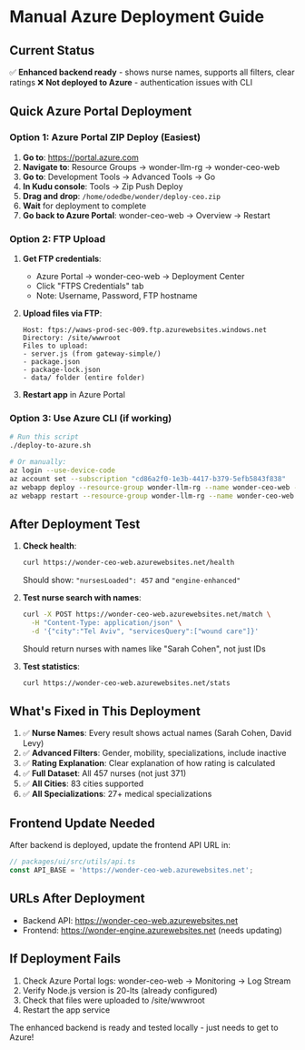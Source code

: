 # Manual Azure Deployment Guide

## Current Status
✅ **Enhanced backend ready** - shows nurse names, supports all filters, clear ratings
❌ **Not deployed to Azure** - authentication issues with CLI

## Quick Azure Portal Deployment

### Option 1: Azure Portal ZIP Deploy (Easiest)

1. **Go to**: https://portal.azure.com
2. **Navigate to**: Resource Groups → wonder-llm-rg → wonder-ceo-web
3. **Go to**: Development Tools → Advanced Tools → Go
4. **In Kudu console**: Tools → Zip Push Deploy
5. **Drag and drop**: `/home/odedbe/wonder/deploy-ceo.zip`
6. **Wait** for deployment to complete
7. **Go back to Azure Portal**: wonder-ceo-web → Overview → Restart

### Option 2: FTP Upload

1. **Get FTP credentials**:
   - Azure Portal → wonder-ceo-web → Deployment Center
   - Click "FTPS Credentials" tab
   - Note: Username, Password, FTP hostname

2. **Upload files via FTP**:
   ```
   Host: ftps://waws-prod-sec-009.ftp.azurewebsites.windows.net
   Directory: /site/wwwroot
   Files to upload:
   - server.js (from gateway-simple/)
   - package.json
   - package-lock.json
   - data/ folder (entire folder)
   ```

3. **Restart app** in Azure Portal

### Option 3: Use Azure CLI (if working)

```bash
# Run this script
./deploy-to-azure.sh

# Or manually:
az login --use-device-code
az account set --subscription "cd86a2f0-1e3b-4417-b379-5efb5843f838"
az webapp deploy --resource-group wonder-llm-rg --name wonder-ceo-web --src-path deploy-ceo.zip --type zip
az webapp restart --resource-group wonder-llm-rg --name wonder-ceo-web
```

## After Deployment Test

1. **Check health**:
   ```bash
   curl https://wonder-ceo-web.azurewebsites.net/health
   ```
   Should show: `"nursesLoaded": 457` and `"engine-enhanced"`

2. **Test nurse search with names**:
   ```bash
   curl -X POST https://wonder-ceo-web.azurewebsites.net/match \
     -H "Content-Type: application/json" \
     -d '{"city":"Tel Aviv", "servicesQuery":["wound care"]}'
   ```
   Should return nurses with names like "Sarah Cohen", not just IDs

3. **Test statistics**:
   ```bash
   curl https://wonder-ceo-web.azurewebsites.net/stats
   ```

## What's Fixed in This Deployment

1. ✅ **Nurse Names**: Every result shows actual names (Sarah Cohen, David Levy)
2. ✅ **Advanced Filters**: Gender, mobility, specializations, include inactive
3. ✅ **Rating Explanation**: Clear explanation of how rating is calculated
4. ✅ **Full Dataset**: All 457 nurses (not just 371)
5. ✅ **All Cities**: 83 cities supported
6. ✅ **All Specializations**: 27+ medical specializations

## Frontend Update Needed

After backend is deployed, update the frontend API URL in:
```javascript
// packages/ui/src/utils/api.ts
const API_BASE = 'https://wonder-ceo-web.azurewebsites.net';
```

## URLs After Deployment
- Backend API: https://wonder-ceo-web.azurewebsites.net
- Frontend: https://wonder-engine.azurewebsites.net (needs updating)

## If Deployment Fails

1. Check Azure Portal logs: wonder-ceo-web → Monitoring → Log Stream
2. Verify Node.js version is 20-lts (already configured)
3. Check that files were uploaded to /site/wwwroot
4. Restart the app service

The enhanced backend is ready and tested locally - just needs to get to Azure!